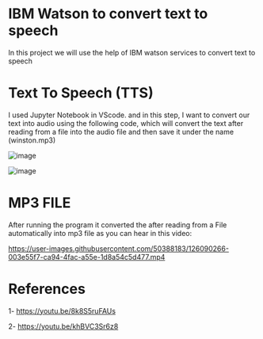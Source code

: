 # IBM Watson to convert text to speech 

In this project we will use the help of IBM watson services to convert text to speech 

# Text To Speech (TTS)

I used Jupyter Notebook in VScode. and in this step, I want to convert our text into audio using the following code, which will convert the text after reading from a file into the audio file and then save it under the name (winston.mp3) 

![image](https://user-images.githubusercontent.com/50388183/126089106-6145ba95-fb3d-40a5-b222-6657a56cd27f.png)

![image](https://user-images.githubusercontent.com/50388183/126090585-c905d7a8-52b1-4afd-a820-785560e731a9.png)

# MP3 FILE

After running the program it converted the after reading from a File automatically into mp3 file as you can hear in this video:

https://user-images.githubusercontent.com/50388183/126090266-003e55f7-ca94-4fac-a55e-1d8a54c5d477.mp4


# References
1- https://youtu.be/8k8S5ruFAUs

2- https://youtu.be/khBVC3Sr6z8
